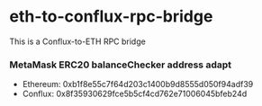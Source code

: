 # eth-to-conflux-rpc-bridge
This is a Conflux-to-ETH RPC bridge


### MetaMask ERC20 balanceChecker address adapt

* Ethereum: 0xb1f8e55c7f64d203c1400b9d8555d050f94adf39
* Conflux: 0x8f35930629fce5b5cf4cd762e71006045bfeb24d